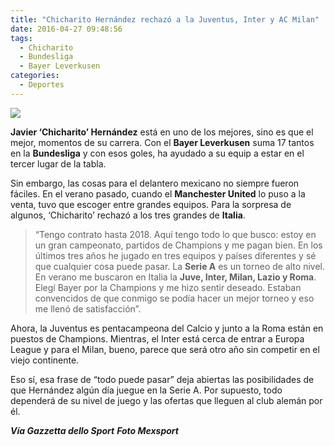 ```yaml
---
title: "Chicharito Hernández rechazó a la Juventus, Inter y AC Milan"
date: 2016-04-27 09:48:56
tags:
  - Chicharito
  - Bundesliga
  - Bayer Leverkusen
categories:
  - Deportes
---
```

![](/images/javier-chicharito-hernandez-2.jpg)

**Javier ‘Chicharito’ Hernández** está en uno de los mejores, sino es que el mejor, momentos de su carrera. Con el **Bayer Leverkusen** suma 17 tantos en la **Bundesliga** y con esos goles, ha ayudado a su equip a estar en el tercer lugar de la tabla.

Sin embargo, las cosas para el delantero mexicano no siempre fueron fáciles. En el verano pasado, cuando el **Manchester United** lo puso a la venta, tuvo que escoger entre grandes equipos. Para la sorpresa de algunos, ‘Chicharito’ rechazó a los tres grandes de **Italia**.

>“Tengo contrato hasta 2018. Aquí tengo todo lo que busco: estoy en un gran campeonato, partidos de Champions y me pagan bien. En los últimos tres años he jugado en tres equipos y países diferentes y sé que cualquier cosa puede pasar.
La **Serie A** es un torneo de alto nivel. En verano me buscaron en Italia la **Juve, Inter, Milan, Lazio y Roma**. Elegí Bayer por la Champions y me hizo sentir deseado. Estaban convencidos de que conmigo se podía hacer un mejor torneo y eso me llenó de satisfacción”.

Ahora, la Juventus es pentacampeona del Calcio y junto a la Roma están en puestos de Champions. Mientras, el Inter está cerca de entrar a Europa League y para el Milan, bueno, parece que será otro año sin competir en el viejo continente.

Eso sí, esa frase de “todo puede pasar” deja abiertas las posibilidades de que Hernández algún día juegue en la Serie A. Por supuesto, todo dependerá de su nivel de juego y las ofertas que lleguen al club alemán por él.

***Vía Gazzetta dello Sport***
***Foto Mexsport***
